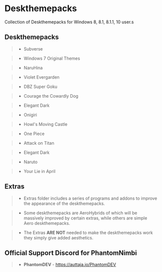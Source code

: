# Deskthemepacks
Collection of Deskthemepacks for Windows 8, 8.1, 8.1.1, 10 user.s

## Deskthemepacks

>- Subverse

>- Windows 7 Original Themes

>- NaruHina

>- Violet Evergarden

>- DBZ Super Goku

>- Courage the Cowardly Dog

>- Elegant Dark

>- Onigiri

>- Howl's Moving Castle

>- One Piece

>- Attack on Titan

>- Elegant Dark

>- Naruto

>- Your Lie in April

## Extras

>- Extras folder includes a series of programs and addons to improve the appearance of the deskthemepacks.

>- Some deskthemepacks are AeroHybrids of which will be massively improved by certain extras, while others are simple Aero deskthemepacks.

>- The Extras **ARE NOT** needed to make the deskthemepacks work they simply give added aesthetics.

## Official Support Discord for PhantomNimbi
>- **PhantomDEV** - https://auttaja.io/PhantomDEV
